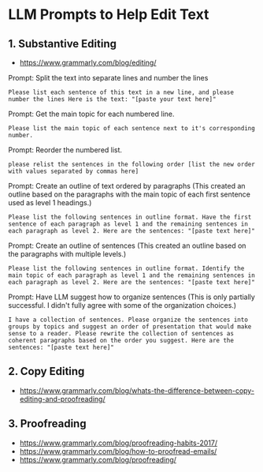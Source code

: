 # LLM Prompts to Help Edit Text

## 1. Substantive Editing

* https://www.grammarly.com/blog/editing/

Prompt: Split the text into separate lines and number the lines

```
Please list each sentence of this text in a new line, and please number the lines Here is the text: "[paste your text here]"
```

Prompt: Get the main topic for each numbered line.

```
Please list the main topic of each sentence next to it's corresponding number.
```

Prompt: Reorder the numbered list.

```
please relist the sentences in the following order [list the new order with values separated by commas here]
```

Prompt: Create an outline of text ordered by paragraphs (This created an outline based on the paragraphs with the main topic of each first sentence used as level 1 headings.)

```
Please list the following sentences in outline format. Have the first sentence of each paragraph as level 1 and the remaining sentences in each paragraph as level 2. Here are the sentences: "[paste text here]"
```

Prompt: Create an outline of sentences (This created an outline based on the paragraphs with multiple levels.)

```
Please list the following sentences in outline format. Identify the main topic of each paragraph as level 1 and the remaining sentences in each paragraph as level 2. Here are the sentences: "[paste text here]"
```

Prompt: Have LLM suggest how to organize sentences (This is only partially successful. I didn't fully agree with some of the organization choices.)

```
I have a collection of sentences. Please organize the sentences into groups by topics and suggest an order of presentation that would make sense to a reader. Please rewrite the collection of sentences as coherent paragraphs based on the order you suggest. Here are the sentences: "[paste text here]"
```

## 2. Copy Editing

* https://www.grammarly.com/blog/whats-the-difference-between-copy-editing-and-proofreading/

## 3. Proofreading

* https://www.grammarly.com/blog/proofreading-habits-2017/
* https://www.grammarly.com/blog/how-to-proofread-emails/
* https://www.grammarly.com/blog/proofreading/

